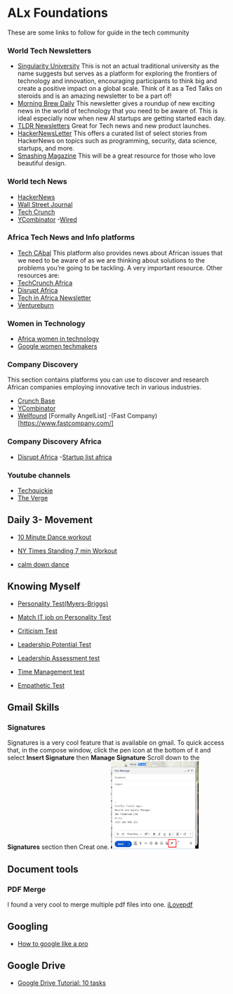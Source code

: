 # ALx Foundations

 These are some links to follow for guide in the tech community

### World Tech Newsletters
- [Singularity University](https://singularityhub.com/newsletter/) This is not an actual traditional university as the name suggests but serves as a platform for exploring the frontiers of technology and innovation, encouraging participants to think big and create a positive impact on a global scale. Think of it as a Ted Talks on steroids and is an amazing newsletter to be a part of!
- [Morning Brew Daily](https://www.morningbrew.com/daily) This newsletter gives a roundup of new exciting news in the world of technology that you need to be aware of. This is ideal especially now when new AI startups are getting started each day.
- [TLDR Newsletters](https://actions.tldrnewsletter.com/web-version?ep=1&lc=6e905448-948b-11ed-b3bc-314455c4031e&p=fc09d9ae-ed71-11ed-8c29-f56da3d0d0ec&pt=campaign&t=1683551706&s=51d467265e8a05699f05d187619f956cd1cac43fd7cb0cf4c1d3d9b0bce7f07c)  Great for Tech news and new product launches.
- [HackerNewsLetter](https://hackernewsletter.com/) This offers a curated list of select stories from HackerNews on topics such as programming, security, data science, startups, and more.
- [Smashing Magazine](https://www.smashingmagazine.com/the-smashing-newsletter/) This will be a great resource for those who love beautiful design.

### World tech News
- [HackerNews](https://news.ycombinator.com/)
- [Wall Street Journal](https://www.wsj.com/tech)
- [Tech Crunch](https://techcrunch.com/)
- [YCombinator](https://www.ycombinator.com/)
-[Wired](https://www.wired.com/)

### Africa Tech News and Info platforms
- [Tech CAbal](https://techcabal.com/) This platform also provides news about African issues that we need to be aware of as we are thinking about solutions to the problems you’re going to be tackling. A very important resource. Other resources are:
- [TechCrunch Africa](https://techcrunch.com/tag/africa/)
- [Disrupt Africa](https://disrupt-africa.com/)
- [Tech in Africa Newsletter](https://www.techinafrica.com/)
- [Ventureburn](https://ventureburn.com/)

### Women in Technology
- [Africa women in technology](https://www.africanwomenintech.com/)
- [Google women techmakers](https://developers.google.com/womentechmakers)

### Company Discovery
This section contains platforms you can use to discover and research African companies employing innovative tech in various industries.
- [Crunch Base](https://www.crunchbase.com/)
- [YCombinator](https://www.ycombinator.com/)
- [Wellfound](https://wellfound.com/) [Formally AngelList]
-(Fast Company)[https://www.fastcompany.com/]

### Company Discovery Africa
- [Disrupt Africa](https://old.disruptafrica.com/)
-[Startup list africa](https://startuplist.africa/)

### Youtube channels
- [Techquickie](https://www.youtube.com/@techquickie)
- [The Verge](https://www.youtube.com/channel/UCddiUEpeqJcYeBxX1IVBKvQ)

## Daily 3- Movement

- [10 Minute Dance workout](https://youtu.be/ERZF-FeIXdk)

- [NY Times Standing 7 min Workout](https://www.nytimes.com/video/well/100000007527127/standing-7-min-workout.html)

- [calm down dance](https://www.youtube.com/watch?v=uTaNkOzg9qE)

## Knowing Myself

- [Personality Test(Myers-Briggs)](https://www.16personalities.com)

- [Match IT job on Personality Test](https://www.jobstreet.com.my/career-advice/article/what-is-the-best-it-job-for-your-mbti-personality-type)

- [Criticism Test](https://www.queendom.com/tests/access_page/index.htm?idRegTest=721)

- [Leadership Potential Test](https://www.queendom.com/tests/access_page/index.htm?idRegTest=2289)

- [Leadership Assessment test](https://leadershipcircle.com/leadership-assessment-tools/)

- [Time Management test](https://www.psychologytoday.com/us/tests/career/time-management-skills-test)

- [Empathetic Test](https://www.buzzfeed.com/kellyoakes/whats-your-empathy-score?utm_term=.rpPPVdd60#.fjR8KQQAX)

## Gmail Skills

### Signatures
Signatures is a very cool feature that is available on gmail. To quick access that, in the compose window, click the pen icon at the bottom of it and select __Insert Signature__ then __Manage Signature__
Scroll down to the __Signatures__ section then Creat one.
<img src="assets/signatures.png" width="200px" height="200px" alt="Signatures in Gmail"/>

## Document tools

### PDF Merge
I found a very cool to merge multiple pdf files into one. 
[iLovepdf](https://www.ilovepdf.com/merge_pdf)

## Googling

- [How to google like a pro](https://www.studocu.com/row/document/universite-mohammed-premier-oujda/languages-and-preparation-for-active-life/how-to-google-like-a-pro-10-tips-for-more-effective-googling/88821206)

## Google Drive
- [Google Drive Tutorial: 10 tasks](https://youtu.be/Ko5R6iGGlAo)